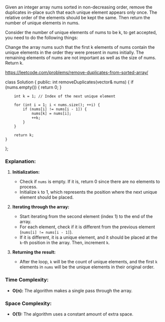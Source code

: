 Given an integer array nums sorted in non-decreasing order, remove the duplicates in-place such that each unique element appears only once. The relative order of the elements should be kept the same. Then return the number of unique elements in nums.

Consider the number of unique elements of nums to be k, to get accepted, you need to do the following things:

Change the array nums such that the first k elements of nums contain the unique elements in the order they were present in nums initially. The remaining elements of nums are not important as well as the size of nums.
Return k.


https://leetcode.com/problems/remove-duplicates-from-sorted-array/

class Solution {
public:
    int removeDuplicates(vector<int>& nums) {
        if (nums.empty()) {
            return 0;
        }

        int k = 1; // Index of the next unique element

        for (int i = 1; i < nums.size(); ++i) {
            if (nums[i] != nums[i - 1]) {
                nums[k] = nums[i];
                ++k;
            }
        }

        return k;
    }
};


### Explanation:

1. **Initialization:**
   - Check if `nums` is empty. If it is, return 0 since there are no elements to process.
   - Initialize `k` to 1, which represents the position where the next unique element should be placed.

2. **Iterating through the array:**
   - Start iterating from the second element (index 1) to the end of the array.
   - For each element, check if it is different from the previous element (`nums[i] != nums[i - 1]`).
   - If it is different, it is a unique element, and it should be placed at the `k`-th position in the array. Then, increment `k`.

3. **Returning the result:**
   - After the loop, `k` will be the count of unique elements, and the first `k` elements in `nums` will be the unique elements in their original order.

### Time Complexity:

- **O(n):** The algorithm makes a single pass through the array.

### Space Complexity:

- **O(1):** The algorithm uses a constant amount of extra space.
